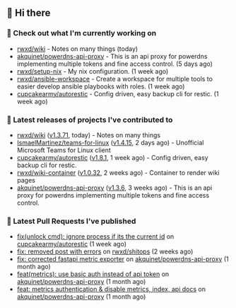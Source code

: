 ## 👋 Hi there

### 👷 Check out what I'm currently working on


- [rwxd/wiki](https://github.com/rwxd/wiki) - Notes on many things (today)
- [akquinet/powerdns-api-proxy](https://github.com/akquinet/powerdns-api-proxy) - This is an api proxy for powerdns implementing multiple tokens and fine access control. (5 days ago)
- [rwxd/setup-nix](https://github.com/rwxd/setup-nix) - My nix configuration. (1 week ago)
- [rwxd/ansible-workspace](https://github.com/rwxd/ansible-workspace) - Create a workspace for multiple tools to easier develop ansible playbooks with roles. (1 week ago)
- [cupcakearmy/autorestic](https://github.com/cupcakearmy/autorestic) - Config driven, easy backup cli for restic. (1 week ago)

### 🔭 Latest releases of projects I've contributed to


- [rwxd/wiki](https://github.com/rwxd/wiki) ([v1.3.71](https://github.com/rwxd/wiki/releases/tag/v1.3.71), today) - Notes on many things
- [IsmaelMartinez/teams-for-linux](https://github.com/IsmaelMartinez/teams-for-linux) ([v1.4.15](https://github.com/IsmaelMartinez/teams-for-linux/releases/tag/v1.4.15), 2 days ago) - Unofficial Microsoft Teams for Linux client
- [cupcakearmy/autorestic](https://github.com/cupcakearmy/autorestic) ([v1.8.1](https://github.com/cupcakearmy/autorestic/releases/tag/v1.8.1), 1 week ago) - Config driven, easy backup cli for restic.
- [rwxd/wiki-container](https://github.com/rwxd/wiki-container) ([v1.0.32](https://github.com/rwxd/wiki-container/releases/tag/v1.0.32), 2 weeks ago) - Container to render wiki pages
- [akquinet/powerdns-api-proxy](https://github.com/akquinet/powerdns-api-proxy) ([v1.3.6](https://github.com/akquinet/powerdns-api-proxy/releases/tag/v1.3.6), 3 weeks ago) - This is an api proxy for powerdns implementing multiple tokens and fine access control.

### 🔨 Latest Pull Requests I've published


- [fix(unlock cmd): ignore process if its the current id](https://github.com/cupcakearmy/autorestic/pull/360) on [cupcakearmy/autorestic](https://github.com/cupcakearmy/autorestic) (1 week ago)
- [fix: removed post with errors](https://github.com/rwxd/shitops/pull/7) on [rwxd/shitops](https://github.com/rwxd/shitops) (2 weeks ago)
- [fix: corrected fastapi metric exporter](https://github.com/akquinet/powerdns-api-proxy/pull/37) on [akquinet/powerdns-api-proxy](https://github.com/akquinet/powerdns-api-proxy) (1 month ago)
- [feat(metrics): use basic auth instead of api token](https://github.com/akquinet/powerdns-api-proxy/pull/36) on [akquinet/powerdns-api-proxy](https://github.com/akquinet/powerdns-api-proxy) (1 month ago)
- [feat: metrics authentication &amp; disable metrics, index, api docs](https://github.com/akquinet/powerdns-api-proxy/pull/34) on [akquinet/powerdns-api-proxy](https://github.com/akquinet/powerdns-api-proxy) (1 month ago)
